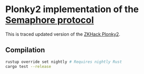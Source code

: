 # Plonky2 implementation of the [Semaphore protocol](http://semaphore.appliedzkp.org/)

This is traced updated version of the [ZKHack Plonky2](https://github.com/0xPolygonZero/plonky2-semaphore/blob/main/src/circuit.rs).

## Compilation
```bash
rustup override set nightly # Requires nightly Rust
cargo test --release
```
